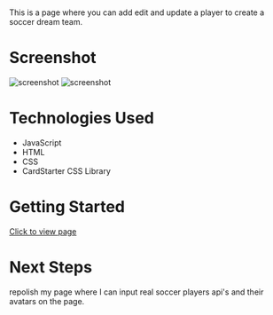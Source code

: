 # <Soccer Deream Team page>
This is a page where you can add edit and update a player to create a soccer dream team.
# Screenshot


<img src="https://i.imgur.com/DjRT0OS.png" alt="screenshot">
<img src="https://i.imgur.com/LwrqsGt.png" alt="screenshot">


# Technologies Used

- JavaScript
- HTML
- CSS
- CardStarter CSS Library

# Getting Started
[Click to view page](https://soccerdreamteam-dd97a088112b.herokuapp.com/)

# Next Steps
repolish my page where I can input real soccer players api's and their avatars on the page.

